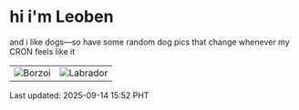 # hi i'm Leoben

and i like dogs—so have some random dog pics that change whenever my CRON feels like it

|  |  |
|--------|----------|
| ![Borzoi](https://random-dog-vercel.vercel.app/api/random-borzoi?v=1757836320) | ![Labrador](https://random-dog-vercel.vercel.app/api/random-labrador?v=1757836320) |

Last updated: 2025-09-14 15:52 PHT
